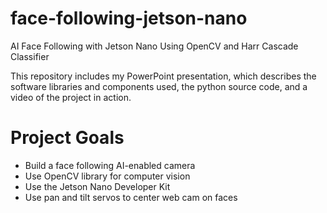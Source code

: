 # face-following-jetson-nano
AI Face Following with Jetson Nano Using OpenCV and Harr Cascade Classifier

This repository includes my PowerPoint presentation, which describes the software libraries and components used, the python source code, and a video of the project in action.

<h1>Project Goals</h1>
<ul>
<li>Build a face following AI-enabled camera</li>
<li>Use OpenCV library for computer vision</li>
<li>Use the Jetson Nano Developer Kit</li>
<li>Use pan and tilt servos to center web cam on faces</li>
</ul>

